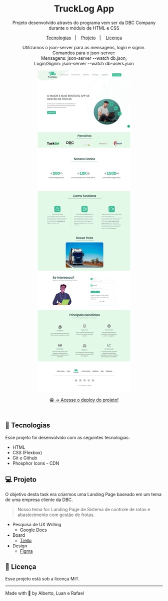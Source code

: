 <h1 align="center">TruckLog App</h1>

<p align="center">
Projeto desenvolvido através do programa vem ser da DBC Company durante o módulo de HTML e CSS<br/>
</p>

<p align="center">
  <a href="#-tecnologias">Tecnologias</a>&nbsp;&nbsp;&nbsp;|&nbsp;&nbsp;&nbsp;
  <a href="#-projeto">Projeto</a>&nbsp;&nbsp;&nbsp;|&nbsp;&nbsp;&nbsp;
  <a href="#-licença">Licença</a>
</p>
<p align="center">
Utilizamos o json-server para as mensagens, login e signin. <br/>
Comandos para o json-server: <br/>Mensagens: json-server --watch db.json;<br/> Login/Signin: json-server --watch db-users.json</p>
<p align="center">
  <img alt="imagem do site pronto" src="./assets/readme-img.png">
</p>

<p align="center">
  <a href="https://trucklog-three.vercel.app/index.html" target="_blank">😁 -> Acesse o deploy do projeto!</a>
</p>

<br>

## 🚀 Tecnologias

Esse projeto foi desenvolvido com as seguintes tecnologias:

- HTML
- CSS (Flexbox)
- Git e Github
- Phosphor Icons - CDN

## 💻 Projeto

O objetivo desta task era criarmos uma Landing Page baseado em um tema de uma empresa cliente da DBC.

> Nosso tema foi: Landing Page de Sistema de controle de rotas e abastecimento com gestão de frotas.

- Pesquisa de UX Writing
  - [Google Docs](https://docs.google.com/document/d/1ontmQ_qB8j491NnT3CsPw-lCrYg9HHDQ6SQwGpKq87M/edit)
- Board
  - [Trello](https://trello.com/invite/b/GgHQludT/ATTI31cc9fe907da6ac40fec6ff4af4f0437278ADC48/truckgo)
- Design
  - [Figma](https://www.figma.com/file/FwkYMhKGb1aMaJJGCuktUZ/TruckLog---App?node-id=0%3A1&t=YdRgavpASouSpN8x-1)

## 🔘 Licença

Esse projeto está sob a licença MIT.

---

Made with 💙 by Alberto, Luan e Rafael
